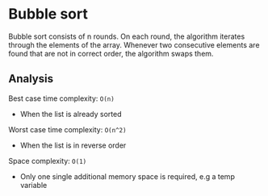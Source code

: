# Bubble sort

Bubble sort consists of n rounds. On each round, the algorithm iterates
through the elements of the array. Whenever two consecutive elements are found
that are not in correct order, the algorithm swaps them.

## Analysis
Best case time complexity: `O(n)`
- When the list is already sorted

Worst case time complexity: `O(n^2)`
- When the list is in reverse order

Space complexity: `O(1)`
- Only one single additional memory space is required, e.g a temp variable